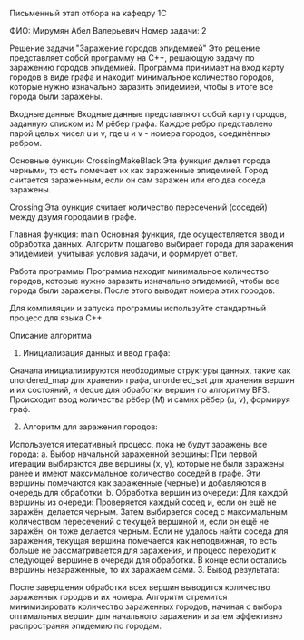 Письменный этап отбора на кафедру 1С

ФИО: Мирумян Абел Валерьевич
Номер задачи: 2

Решение задачи "Заражение городов эпидемией"
Это решение представляет собой программу на C++, решающую задачу по заражению городов эпидемией. Программа принимает на вход карту городов в виде графа и находит минимальное количество городов, которые нужно изначально заразить эпидемией, чтобы в итоге все города были заражены.

Входные данные
Входные данные представляют собой карту городов, заданную списком из M рёбер графа. Каждое ребро представлено парой целых чисел u и v, где u и v - номера городов, соединённых ребром.

Основные функции
CrossingMakeBlack
Эта функция делает города черными, то есть помечает их как зараженные эпидемией. Город считается зараженным, если он сам заражен или его два соседа заражены.

Crossing
Эта функция считает количество пересечений (соседей) между двумя городами в графе.

Главная функция: main
Основная функция, где осуществляется ввод и обработка данных. Алгоритм пошагово выбирает города для заражения эпидемией, учитывая условия задачи, и формирует ответ.

Работа программы
Программа находит минимальное количество городов, которые нужно заразить изначально эпидемией, чтобы все города были заражены. После этого выводит номера этих городов.

Для компиляции и запуска программы используйте стандартный процесс для языка C++.

Описание алгоритма
1. Инициализация данных и ввод графа:

Сначала инициализируются необходимые структуры данных, такие как unordered_map для хранения графа, unordered_set для хранения вершин и их состояний, и deque для обработки вершин по алгоритму BFS.
Происходит ввод количества рёбер (M) и самих рёбер (u, v), формируя граф.

2. Алгоритм для заражения городов:

Используется итеративный процесс, пока не будут заражены все города:
a. Выбор начальной зараженной вершины:
При первой итерации выбираются две вершины (x, y), которые не были заражены ранее и имеют максимальное количество соседей в графе.
Эти вершины помечаются как зараженные (черные) и добавляются в очередь для обработки.
b. Обработка вершин из очереди:
Для каждой вершины из очереди:
Проверяется каждый сосед и, если он ещё не заражён, делается черным.
Затем выбирается сосед с максимальным количеством пересечений с текущей вершиной и, если он ещё не заражён, он тоже делается черным.
Если не удалось найти соседа для заражения, текущая вершина помечается как неподвижная, то есть больше не рассматривается для заражения, и процесс переходит к следующей вершине в очереди для обработки.
В конце если остались вершины незараженные, то их заражаем сами.
3. Вывод результата:

После завершения обработки всех вершин выводится количество зараженных городов и их номера.
Алгоритм стремится минимизировать количество зараженных городов, начиная с выбора оптимальных вершин для начального заражения и затем эффективно распространяя эпидемию по городам.






